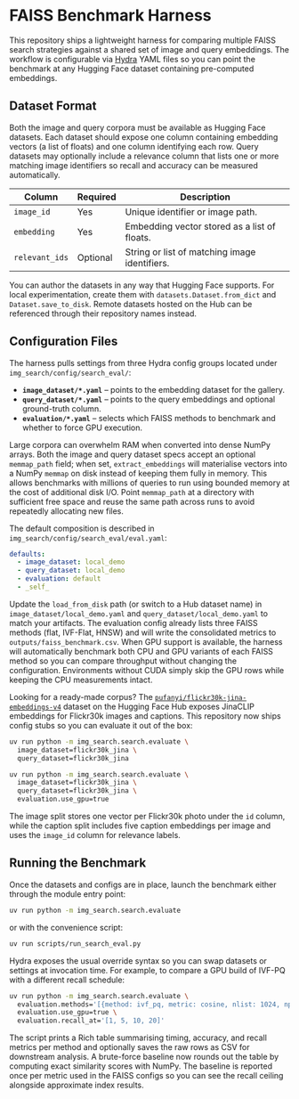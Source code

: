 # FAISS Benchmark Harness

This repository ships a lightweight harness for comparing multiple FAISS search
strategies against a shared set of image and query embeddings. The workflow is
configurable via [Hydra](https://hydra.cc/) YAML files so you can point the
benchmark at any Hugging Face dataset containing pre-computed embeddings.

## Dataset Format

Both the image and query corpora must be available as Hugging Face datasets.
Each dataset should expose one column containing embedding vectors (a list of
floats) and one column identifying each row. Query datasets may optionally
include a relevance column that lists one or more matching image identifiers so
recall and accuracy can be measured automatically.

| Column           | Required | Description                                    |
|------------------|----------|------------------------------------------------|
| `image_id`       | Yes      | Unique identifier or image path.               |
| `embedding`      | Yes      | Embedding vector stored as a list of floats.   |
| `relevant_ids`   | Optional | String or list of matching image identifiers.  |

You can author the datasets in any way that Hugging Face supports. For local
experimentation, create them with `datasets.Dataset.from_dict` and
`Dataset.save_to_disk`. Remote datasets hosted on the Hub can be referenced
through their repository names instead.

## Configuration Files

The harness pulls settings from three Hydra config groups located under
`img_search/config/search_eval/`:

- **`image_dataset/*.yaml`** – points to the embedding dataset for the gallery.
- **`query_dataset/*.yaml`** – points to the query embeddings and optional
ground-truth column.
- **`evaluation/*.yaml`** – selects which FAISS methods to benchmark and whether
to force GPU execution.

Large corpora can overwhelm RAM when converted into dense NumPy arrays. Both the
image and query dataset specs accept an optional `memmap_path` field; when set,
`extract_embeddings` will materialise vectors into a NumPy `memmap` on disk
instead of keeping them fully in memory. This allows benchmarks with millions of
queries to run using bounded memory at the cost of additional disk I/O. Point
`memmap_path` at a directory with sufficient free space and reuse the same path
across runs to avoid repeatedly allocating new files.

The default composition is described in `img_search/config/search_eval/eval.yaml`:

```yaml
defaults:
  - image_dataset: local_demo
  - query_dataset: local_demo
  - evaluation: default
  - _self_
```

Update the `load_from_disk` path (or switch to a Hub dataset name) in
`image_dataset/local_demo.yaml` and `query_dataset/local_demo.yaml` to match your
artifacts. The evaluation config already lists three FAISS methods (flat,
IVF-Flat, HNSW) and will write the consolidated metrics to
`outputs/faiss_benchmark.csv`. When GPU support is available, the harness will
automatically benchmark both CPU and GPU variants of each FAISS method so you
can compare throughput without changing the configuration. Environments without
CUDA simply skip the GPU rows while keeping the CPU measurements intact.

Looking for a ready-made corpus? The
[`pufanyi/flickr30k-jina-embeddings-v4`](https://huggingface.co/datasets/pufanyi/flickr30k-jina-embeddings-v4)
dataset on the Hugging Face Hub exposes JinaCLIP embeddings for Flickr30k
images and captions. This repository now ships config stubs so you can evaluate
it out of the box:

```bash
uv run python -m img_search.search.evaluate \
  image_dataset=flickr30k_jina \
  query_dataset=flickr30k_jina
```

```bash
uv run python -m img_search.search.evaluate \
  image_dataset=flickr30k_jina \
  query_dataset=flickr30k_jina \
  evaluation.use_gpu=true
```

The image split stores one vector per Flickr30k photo under the `id` column,
while the caption split includes five caption embeddings per image and uses the
`image_id` column for relevance labels.

## Running the Benchmark

Once the datasets and configs are in place, launch the benchmark either through
the module entry point:

```bash
uv run python -m img_search.search.evaluate
```

or with the convenience script:

```bash
uv run scripts/run_search_eval.py
```

Hydra exposes the usual override syntax so you can swap datasets or settings at
invocation time. For example, to compare a GPU build of IVF-PQ with a different
recall schedule:

```bash
uv run python -m img_search.search.evaluate \
  evaluation.methods='[{method: ivf_pq, metric: cosine, nlist: 1024, nprobe: 32, m: 8}]' \
  evaluation.use_gpu=true \
  evaluation.recall_at='[1, 5, 10, 20]'
```

The script prints a Rich table summarising timing, accuracy, and recall metrics
per method and optionally saves the raw rows as CSV for downstream analysis. A
brute-force baseline now rounds out the table by computing exact similarity
scores with NumPy. The baseline is reported once per metric used in the FAISS
configs so you can see the recall ceiling alongside approximate index results.
